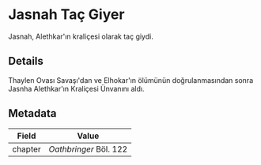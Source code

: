 # Jasnah Taç Giyer
Jasnah, Alethkar'ın kraliçesi olarak taç giydi.

## Details
Thaylen Ovası Savaşı'dan ve Elhokar'ın ölümünün doğrulanmasından sonra Jasnha Alethkar'ın Kraliçesi Ünvanını aldı.

## Metadata
| Field | Value |
| ----- | ----- |
| chapter | *Oathbringer* Böl. 122 |
